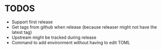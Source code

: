 # TODOS

* Support first release
* Get tags from github when release
  (because releaser might not have the latest tag)
* Upstream might be tracked during release
* Command to add environment without having to edit TOML
